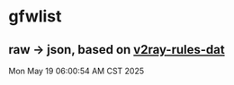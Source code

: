 # gfwlist
## raw -> json, based on [v2ray-rules-dat](https://github.com/Loyalsoldier/v2ray-rules-dat)
Mon May 19 06:00:54 AM CST 2025

